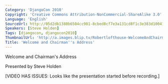 ```yaml
---
Category: 'DjangoCon 2010'
Copyright: 'Creative Commons Attribution-NonCommercial-ShareAlike 3.0'
Language: 'English'
SourceUrl: http://05d2db1380b6504cc981-8cbed8cf7e3a131cd8f1c3e383d10041.r93.cf2.rackcdn.com/djangocon-2010/46_welcome-and-chairman-s-address.flv
Speakers: [Steve Holden]
Tags: [djangocon, djangocon2010]
ThumbnailUrl: 'http://a.images.blip.tv/Robertlofthouse-WelcomeAndChairmansAddress563.png'
Title: 'Welcome and Chairman''s Address'
---
```

Welcome and Chairman's Address

Presented by Steve Holden

[VIDEO HAS ISSUES: Looks like the presentation started before recording.]

